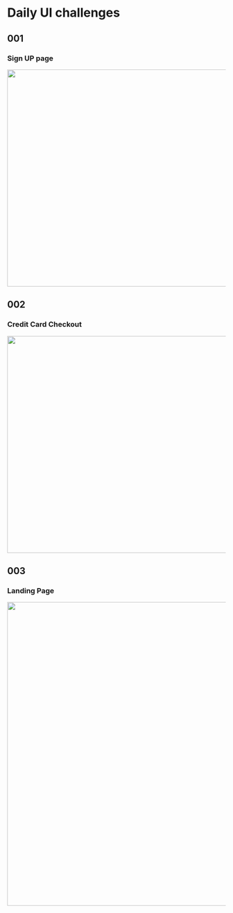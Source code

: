 # Daily UI challenges
## 001
### Sign UP page
<img src="https://res.cloudinary.com/dldoqjanc/image/upload/v1627407444/Screenshot_495_qslifo.png" width="750" height="500" />

## 002
### Credit Card Checkout
<img src="https://res.cloudinary.com/dldoqjanc/image/upload/v1627499624/Screenshot_501_lqjlof.png" width="750" height="500" />

## 003
### Landing Page
<img src="https://res.cloudinary.com/dldoqjanc/image/upload/v1627566475/screenshot_b7imbe.png" width="750" height="700" />


